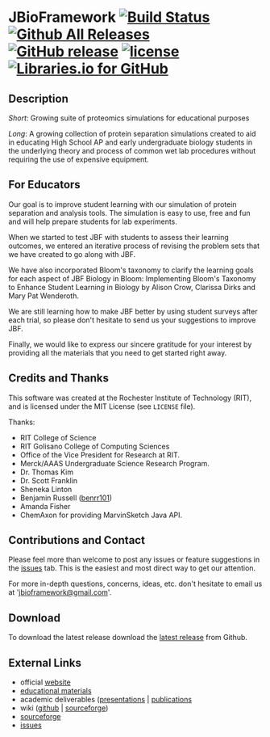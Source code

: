 # JBioFramework  [![Build Status](https://travis-ci.org/RITJBF/JBioFramework.svg?branch=master)](https://travis-ci.org/RITJBF/JBioFramework) [![Github All Releases](https://img.shields.io/github/downloads/RITJBF/JBioFramework/total.svg)](https://github.com/RITJBF/JBioFramework/releases) [![GitHub release](https://img.shields.io/github/release/RITJBF/JBioFramework.svg)](https://github.com/RITJBF/JBioFramework/releases) [![license](https://img.shields.io/github/license/RITJBF/JBioFramework.svg)](https://github.com/RITJBF/JBioFramework/blob/master/LICENSE) [![Libraries.io for GitHub](https://img.shields.io/librariesio/github/RITJBF/JBioFramework.svg)](https://libraries.io/github/RITJBF/JBioFramework) #

## Description

_Short_: 
Growing suite of proteomics simulations for educational purposes

_Long_:
A growing collection of protein separation simulations created to aid in 
  educating High School AP and early undergraduate biology students in the 
  underlying theory and process of common wet lab procedures without 
  requiring the use of expensive equipment.

<!--
## Method

## Results

## Discussion
-->

## For Educators 
Our goal is to improve student learning with our simulation of protein separation and analysis tools. 
  The simulation is easy to use, free and fun and will help prepare students for lab experiments. 
  
When we started to test JBF with students to assess their learning outcomes, we entered an iterative 
  process of revising the problem sets that we have created to go along with JBF. 
  
We have also incorporated Bloom's taxonomy to clarify the learning goals for each aspect of 
  JBF Biology in Bloom: Implementing Bloom's Taxonomy to Enhance Student Learning in Biology by 
  Alison Crow, Clarissa Dirks and Mary Pat Wenderoth. 
  
We are still learning how to make JBF better by using student surveys after each trial, so please 
  don't hesitate to send us your suggestions to improve JBF. 
  
Finally, we would like to express our sincere gratitude for your interest by providing all the 
  materials that you need to get started right away.

## Credits and Thanks

This software was created at the Rochester Institute of Technology (RIT), 
  and is licensed under the MIT License (see `LICENSE` file).
  
Thanks: 
- RIT College of Science 
- RIT Golisano College of Computing Sciences
- Office of the Vice President for Research at RIT.
- Merck/AAAS Undergraduate Science Research Program.
- Dr. Thomas Kim 
- Dr. Scott Franklin
- Sheneka Linton
- Benjamin Russell ([benrr101](https://github.com/benrr101))
- Amanda Fisher
- ChemAxon for providing MarvinSketch Java API.


## Contributions and Contact 

Please feel more than welcome to post any issues or feature suggestions in 
  the [issues](https://github.com/RITJBF/JBioFramework/issues) tab. This is 
  the easiest and most direct way to get our attention.
  
<!--
If you're interested in contributing to the code base, feel free to fork the 
  repository and add a pull request.
--> 

For more in-depth questions, concerns, ideas, etc. don't hesitate to email 
  us at 'jbioframework@gmail.com'.
  
  
## Download
To download the latest release download the [latest release](https://github.com/RITJBF/JBioFramework/releases/latest) from Github.

## External Links
- official [website](http://www.rit.edu/cos/jbioframework/)
- [educational materials](https://www.rit.edu/cos/jbioframework/Educator.html)
- academic deliverables ([presentations](https://www.rit.edu/cos/jbioframework/Presentations.html) | 
  [publications](https://www.rit.edu/cos/jbioframework/Publications.html)
- wiki ([github](https://github.com/RITJBF/JBioFramework/wiki) | [sourceforge](https://sourceforge.net/p/jbf/wiki/Home/))
- [sourceforge](https://sourceforge.net/p/jbf/)
- [issues](https://github.com/RITJBF/JBioFramework/issues)
